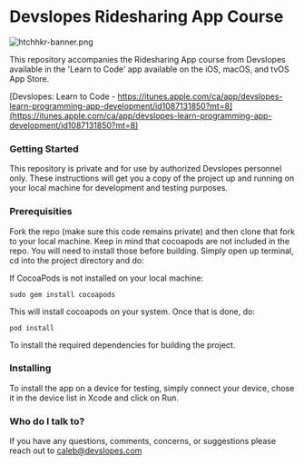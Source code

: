 # Devslopes Ridesharing App Course #

![htchhkr-banner.png](https://bitbucket.org/repo/R9ryBKp/images/3921924210-htchhkr-banner.png)

This repository accompanies the Ridesharing App course from Devslopes available in the 'Learn to Code' app available on the iOS, macOS, and tvOS App Store.

[Devslopes: Learn to Code - https://itunes.apple.com/ca/app/devslopes-learn-programming-app-development/id1087131850?mt=8](https://itunes.apple.com/ca/app/devslopes-learn-programming-app-development/id1087131850?mt=8)

### Getting Started ###
This repository is private and for use by authorized Devslopes personnel only. These instructions will get you a copy of the project up and running on your local machine for development and testing purposes.

### Prerequisities ###

Fork the repo (make sure this code remains private) and then clone that fork to your local machine. Keep in mind that cocoapods are not included in the repo. You will need to install those before building. Simply open up terminal, cd into the project directory and do:

If CocoaPods is not installed on your local machine:

`sudo gem install cocoapods`

This will install cocoapods on your system. Once that is done, do:

`pod install`

To install the required dependencies for building the project.

### Installing ###

To install the app on a device for testing, simply connect your device, chose it in the device list in Xcode and click on Run.

### Who do I talk to? ###

If you have any questions, comments, concerns, or suggestions please reach out to [caleb@devslopes.com](mailto:caleb@devslopes.com)